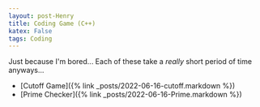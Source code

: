 ```yaml
---
layout: post-Henry
title: Coding Game (C++)
katex: False
tags: Coding
---
```

Just because I'm bored... Each of these take a _really_ short period of time anyways...

 * [Cutoff Game]({% link _posts/2022-06-16-cutoff.markdown %})
 * [Prime Checker]({% link _posts/2022-06-16-Prime.markdown %})